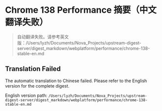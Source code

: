 # Chrome 138 Performance 摘要（中文翻译失败）

> 自动翻译失败。请参考英文版：/Users/lyzh/Documents/Nova_Projects/upstream-digest-server/digest_markdown/webplatform/performance/chrome-138-stable-en.md

## Translation Failed

The automatic translation to Chinese failed. Please refer to the English version for the complete digest.

English version path: `/Users/lyzh/Documents/Nova_Projects/upstream-digest-server/digest_markdown/webplatform/performance/chrome-138-stable-en.md`
